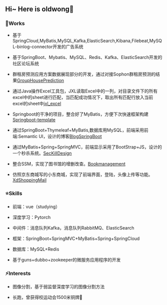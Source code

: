 ## Hi~ Here is oldwong👋 

### 📝Works
- 基于SpringCloud,MyBatis,MySQL,Kafka,ElasticSearch,Kibana,Filebeat,MySQL-binlog-connector开发的广告系统

- 基于SpringBoot、Mybatis、MySQL、Redis、Kafka、ElasticSearch开发的社区论坛系统

- 群租房预测应用方案数据展现部分的开发，通过对接Sophon群租房预测的结果[GroupHousePrediction](https://github.com/oldwang77/GroupHousePrediction)

- 通过Java操作Excel工具包，JXL读取Excel中的一列，对目录文件下的所有excel中的sheet进行匹配，当匹配成功情况下，取出所有匹配行放入当前excel的sheet中[jxl_excel
](https://github.com/oldwang77/jxl_excel)

- Springboot的干净的项目，整合好了MyBatis，方便下次快速框架构建[Springboot-template](https://github.com/oldwang77/springboot-template)

- 通过SpringBoot+Thymeleaf+MyBatis,数据库用MySQL，前端采用前端:Semantic UI，设计的博客[BlogSpringBoot](https://github.com/oldwang77/LightBlog_SpringBoot)

- 通过MyBatis+Spring+SpringMVC，前端显示采用了BootStrap+JS，设计的一个秒杀系统。[SecKillDesign](https://github.com/oldwang77/SecKillDesign) 

- 整合SSM，实现了图书馆的增删改查。[Bookmanagement](https://github.com/oldwang77/BookManagement)

- 仿照京东商城写的小东商城，实现了前端界面，登陆，头像上传等功能。[XdShoppingMail](https://github.com/oldwang77/xd-parent) 

### ⭐️Skills
- 前端：vue（studying）

- 深度学习：Pytorch

- 中间件：消息队列Kafka，消息队列RabbitMQ、ElasticSearch

- 框架：SpringBoot+SpringMVC+MyBatis+Spring+SpringCloud

- 数据库：MySQL+Redis

- 基于guns+dubbo+zookeeper的微服务应用程序的开发

### ⚡Interests

- 图像分割，基于弱监督深度学习的图像分割方法

- 长跑，曾获得校运动会1500米铜牌🥉

